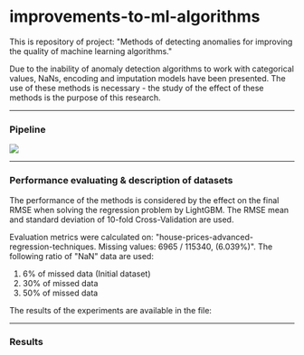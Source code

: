 # improvements-to-ml-algorithms

This is repository of project: "Methods of detecting anomalies for improving the quality of machine learning algorithms."

Due to the inability of anomaly detection algorithms to work with categorical values, NaNs, encoding and imputation models have been presented. The use of these methods is necessary - the study of the effect of these methods is the purpose of this research.

* * *

### Pipeline

![](https://user-images.githubusercontent.com/48650320/136623212-9575eb61-1244-4398-8510-6e16bbbb06cc.png)

* * *

### Performance evaluating & description of datasets

The performance of the methods is considered by the effect on the final RMSE when solving the regression problem by LightGBM. The RMSE mean and standard deviation of 10-fold Cross-Validation are used.

Evaluation metrics were calculated on: "house-prices-advanced-regression-techniques. Missing values: 6965 / 115340, (6.039%)". The following ratio of "NaN" data are used:

1.  6% of missed data (Initial dataset)
2.  30% of missed data
3.  50% of missed data

The results of the experiments are available in the file:

* * *

### Results
